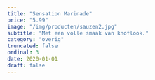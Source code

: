 ```yaml
---
title: "Sensation Marinade"
price: "5.99"
image: "/img/producten/sauzen2.jpg"
subtitle: "Met een volle smaak van knoflook."
category: "overig"
truncated: false
ordinal: 3
date: 2020-01-01
draft: false
---
```



